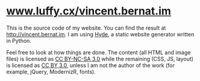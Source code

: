 www.luffy.cx/vincent.bernat.im
==============================

This is the source code of my website. You can find the result at
<http://vincent.bernat.im>. I am using [Hyde][hyde], a static website
generator written in Python.

Feel free to look at how things are done. The content (all HTML and image
files) is licensed as [CC BY-NC-SA 3.0][cc1] while the remaining (CSS,
JS, layout) is licensed as [CC BY 3.0][cc2], unless I am not the
author of the work (for example, jQuery, ModernizR, fonts).

[hyde]: http://ringce.com/hyde
[cc1]: http://creativecommons.org/licenses/by-nc-sa/3.0/
[cc2]: http://creativecommons.org/licenses/by/3.0/
